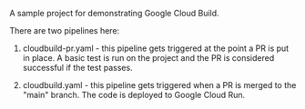 A sample project for demonstrating Google Cloud Build. 

There are two pipelines here:

1. cloudbuild-pr.yaml - this pipeline gets triggered at the point a PR is put in place. A basic test is run on the project and the PR is considered successful if the test passes.

2. cloudbuild.yaml - this pipeline gets triggered when a PR is merged to the "main" branch. The code is deployed to Google Cloud Run.


